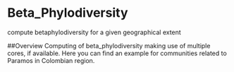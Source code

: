 Beta_Phylodiversity
===================

compute betaphylodiversity for a given geographical extent

##Overview
Computing of beta_phylodiversity making use of multiple cores, if available. Here you can find an example for communities related to Paramos in Colombian region.

